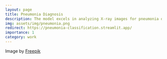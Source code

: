 ```yaml
---
layout: page
title: Pneumonia Diagnosis
description: The model excels in analyzing X-ray images for pneumonia detection, playing a crucial role in guiding accurate diagnoses and treatment strategies for this respiratory condition.
img: assets/img/pneumonia.png
redirect: https://pneumonia-classification.streamlit.app/
importance: 1
category: work
---
```


Image by [Freepik](https://www.freepik.com/free-vector/set-human-lungs-isolated_38014095.htm#query=lungs&position=5&from_view=search&track=sph)